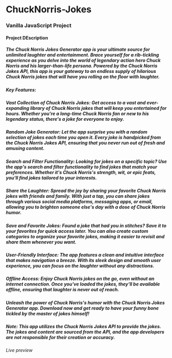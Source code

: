 # ChuckNorris-Jokes

### Vanilla JavaScript Project

#### Project DEscription

##### The Chuck Norris Jokes Generator app is your ultimate source for unlimited laughter and entertainment. Brace yourself for a rib-tickling experience as you delve into the world of legendary action hero Chuck Norris and his larger-than-life persona. Powered by the Chuck Norris Jokes API, this app is your gateway to an endless supply of hilarious Chuck Norris jokes that will have you rolling on the floor with laughter.
##### Key Features:
##### Vast Collection of Chuck Norris Jokes: Get access to a vast and ever-expanding library of Chuck Norris jokes that will keep you entertained for hours. Whether you're a long-time Chuck Norris fan or new to his legendary status, there's a joke for everyone to enjoy.
##### Random Joke Generator: Let the app surprise you with a random selection of jokes each time you open it. Every joke is handpicked from the Chuck Norris Jokes API, ensuring that you never run out of fresh and amusing content.
##### Search and Filter Functionality: Looking for jokes on a specific topic? Use the app's search and filter functionality to find jokes that match your preferences. Whether it's Chuck Norris's strength, wit, or epic feats, you'll find jokes tailored to your interests.
##### Share the Laughter: Spread the joy by sharing your favorite Chuck Norris jokes with friends and family. With just a tap, you can share jokes through various social media platforms, messaging apps, or email, allowing you to brighten someone else's day with a dose of Chuck Norris humor.
##### Save and Favorite Jokes: Found a joke that had you in stitches? Save it to your favorites for quick access later. You can also create custom categories to organize your favorite jokes, making it easier to revisit and share them whenever you want.
##### User-Friendly Interface: The app features a clean and intuitive interface that makes navigation a breeze. With its sleek design and smooth user experience, you can focus on the laughter without any distractions.
##### Offline Access: Enjoy Chuck Norris jokes on the go, even without an internet connection. Once you've loaded the jokes, they'll be available offline, ensuring that laughter is never out of reach.
##### Unleash the power of Chuck Norris's humor with the Chuck Norris Jokes Generator app. Download now and get ready to have your funny bone tickled by the master of jokes himself!

##### Note: This app utilizes the Chuck Norris Jokes API to provide the jokes. The jokes and content are sourced from the API, and the app developers are not responsible for their creation or accuracy.

###### Live preview
